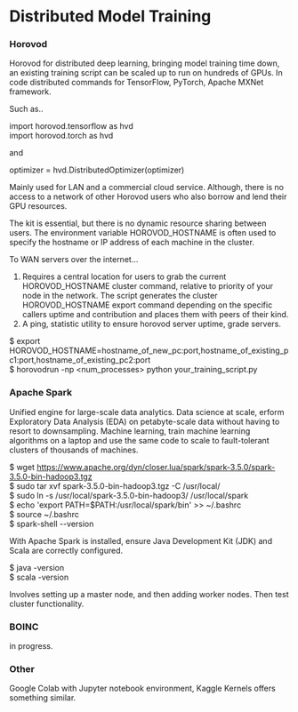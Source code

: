 # Distributed Model Training

### Horovod

Horovod for distributed deep learning, bringing model training time down, an existing training script can be scaled up to run on hundreds of GPUs. In code distributed commands for TensorFlow, PyTorch, Apache MXNet framework.

Such as..

import horovod.tensorflow as hvd \
import horovod.torch as hvd

and

optimizer = hvd.DistributedOptimizer(optimizer)

Mainly used for LAN and a commercial cloud service. Although, there is no access to a network of other Horovod users who also borrow and lend their GPU resources.

The kit is essential, but there is no dynamic resource sharing between users. The environment variable HOROVOD_HOSTNAME is often used to specify the hostname or IP address of each machine in the cluster. 

To WAN servers over the internet...

1. Requires a central location for users to grab the current HOROVOD_HOSTNAME cluster command, relative to priority of your node in the network. The script generates the cluster HOROVOD_HOSTNAME export command depending on the specific callers uptime and contribution and places them with peers of their kind.
2. A ping, statistic utility to ensure horovod server uptime, grade servers.

$ export HOROVOD_HOSTNAME=hostname_of_new_pc:port,hostname_of_existing_pc1:port,hostname_of_existing_pc2:port \
$ horovodrun -np <num_processes> python your_training_script.py

### Apache Spark

Unified engine for large-scale data analytics. Data science at scale, erform Exploratory Data Analysis (EDA) on petabyte-scale data without having to resort to downsampling. Machine learning, train machine learning algorithms on a laptop and use the same code to scale to fault-tolerant clusters of thousands of machines.

$ wget https://www.apache.org/dyn/closer.lua/spark/spark-3.5.0/spark-3.5.0-bin-hadoop3.tgz \
$ sudo tar xvf spark-3.5.0-bin-hadoop3.tgz -C /usr/local/ \
$ sudo ln -s /usr/local/spark-3.5.0-bin-hadoop3/ /usr/local/spark \
$ echo 'export PATH=$PATH:/usr/local/spark/bin' >> ~/.bashrc \
$ source ~/.bashrc \
$ spark-shell --version

With Apache Spark is installed, ensure Java Development Kit (JDK) and Scala are correctly configured.

$ java -version \
$ scala -version

Involves setting up a master node, and then adding worker nodes. Then test cluster functionality.

### BOINC

in progress.

### Other

Google Colab with Jupyter notebook environment, Kaggle Kernels offers something similar. 
